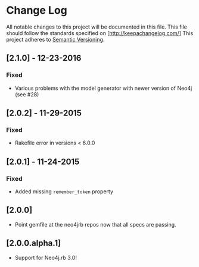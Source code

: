 # Change Log
All notable changes to this project will be documented in this file.
This file should follow the standards specified on [http://keepachangelog.com/]
This project adheres to [Semantic Versioning](http://semver.org/).

## [2.1.0] - 12-23-2016

### Fixed

- Various problems with the model generator with newer version of Neo4j (see #28)

## [2.0.2] - 11-29-2015

### Fixed

- Rakefile error in versions < 6.0.0

## [2.0.1] - 11-24-2015

### Fixed

- Added missing `remember_token` property

## [2.0.0]

- Point gemfile at the neo4jrb repos now that all specs are passing.

## [2.0.0.alpha.1]

- Support for Neo4j.rb 3.0!
